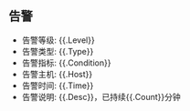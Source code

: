 ## 告警

- 告警等级: {{.Level}}
- 告警类型: {{.Type}}
- 告警指标: {{.Condition}}
- 告警主机: {{.Host}}
- 告警时间: {{.Time}}
- 告警说明: {{.Desc}}，已持续{{.Count}}分钟
